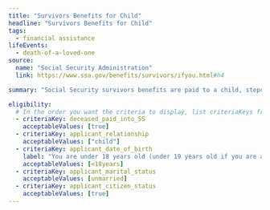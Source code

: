 ```yaml
---
title: "Survivors Benefits for Child"
headline: "Survivors Benefits for Child"
tags:
  - financial assistance
lifeEvents:
  - death-of-a-loved-one
source:
  name: "Social Security Administration"
  link: https://www.ssa.gov/benefits/survivors/ifyou.html#h4

summary: "Social Security survivors benefits are paid to a child, stepchild, grandchild, or adopted child of eligible workers."

eligibility:
  # In the order you want the criteria to display, list criteriaKeys from the csv here, each followed by a comma-separated list of which values indicate eligibility for that criteria. Wrap individual values in quotes if they have inner commas.
  - criteriaKey: deceased_paid_into_SS
    acceptableValues: [true]
  - criteriaKey: applicant_relationship
    acceptableValues: ["child"]
  - criteriaKey: applicant_date_of_birth
    label: "You are under 18 years old (under 19 years old if you are a full-time student in an elementary or secondary school)."
    acceptableValues: [<18years]
  - criteriaKey: applicant_marital_status
    acceptableValues: [unmarried]
  - criteriaKey: applicant_citizen_status
    acceptableValues: [true]
---
```


